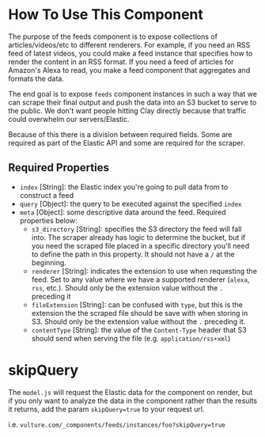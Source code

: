 # How To Use This Component

The purpose of the feeds component is to expose collections of articles/videos/etc to different renderers. For example, if you need an RSS feed of latest videos, you could make a feed instance that specifies how to render the content in an RSS format. If you need a feed of articles for Amazon's Alexa to read, you make a feed component that aggregates and formats the data.

The end goal is to expose `feeds` component instances in such a way that we can scrape their final output and push the data into an S3 bucket to serve to the public. We don't want people hitting Clay directly because that traffic could overwhelm our servers/Elastic.

Because of this there is a division between required fields. Some are required as part of the Elastic API and some are required for the scraper.

## Required Properties

- `index` [String]: the Elastic index you're going to pull data from to construct a feed
- `query` [Object]: the query to be executed against the specified `index`
- `meta` [Object]: some descriptive data around the feed. Required properties below:
  - `s3_directory` [String]: specifies the S3 directory the feed will fall into. The scraper already has logic to determine the bucket, but if you need the scraped file placed in a specific directory you'll need to define the path in this property. It should not have a `/` at the beginning.
  - `renderer` [String]: indicates the extension to use when requesting the feed. Set to any value where we have a supported renderer (`alexa`, `rss`, etc.). Should only be the extension value without the `.` preceding it
  - `fileExtension` [String]: can be confused with `type`, but this is the extension the the scraped file should be save with when storing in S3. Should only be the extension value without the `.` preceding it.
  - `contentType` [String]: the value of the `Content-Type` header that S3 should send when serving the file (e.g. `application/rss+xml`)

# skipQuery

The `model.js` will request the Elastic data for the component on render, but if you only want to analyze the data in the component rather than the results it returns, add the param `skipQuery=true` to your request url.

i.e. `vulture.com/_components/feeds/instances/foo?skipQuery=true`

